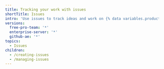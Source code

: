 ```yaml
---
title: Tracking your work with issues
shortTitle: Issues
intro: 'Use issues to track ideas and work on {% data variables.product.prodname_dotcom %}'
versions:
  free-pro-team: '*'
  enterprise-server: '*'
  github-ae: '*'
topics:
  - Issues
children:
  - /creating-issues
  - /managing-issues
---
```


